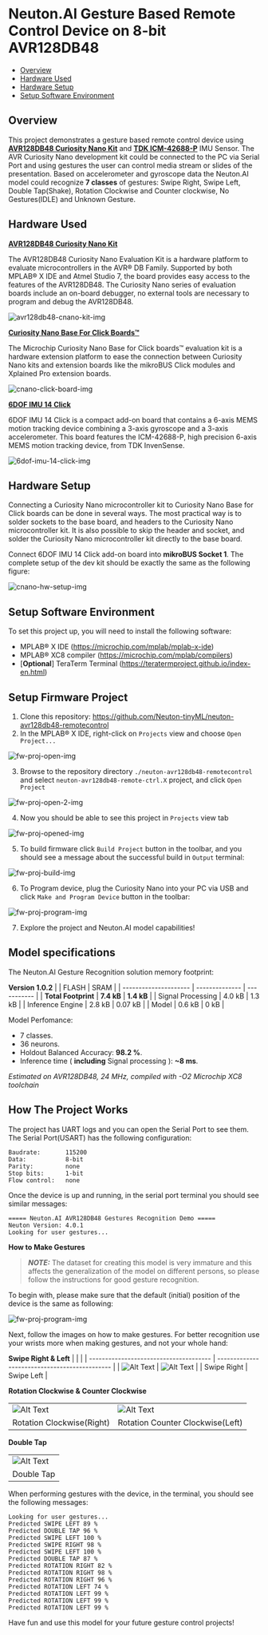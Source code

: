 # Neuton.AI Gesture Based Remote Control Device on 8-bit AVR128DB48

- [Overview](#overview)
- [Hardware Used](#hw-used)
- [Hardware Setup](#hw-setup)
- [Setup Software Environment](#setup-sw-env)

## Overview <div id='overview'/>

This project demonstrates a gesture based remote control device using [__AVR128DB48 Curiosity Nano Kit__](https://www.microchip.com/en-us/development-tool/ev35l43a) and [__TDK ICM-42688-P__](https://www.mikroe.com/6dof-imu-14-click) IMU Sensor. The AVR Curiosity Nano development kit could be connected to the PC via Serial Port and using gestures the user can control media stream or slides of the presentation. Based on accelerometer and gyroscope data the Neuton.AI model could recognize __7 classes__ of gestures: Swipe Right, Swipe Left, Double Tap(Shake), Rotation Clockwise and Counter clockwise, No Gestures(IDLE) and Unknown Gesture.

## Hardware Used <div id='hw-used'/>

[__AVR128DB48 Curiosity Nano Kit__](https://www.microchip.com/en-us/development-tool/ev35l43a)

The AVR128DB48 Curiosity Nano Evaluation Kit is a hardware platform to evaluate microcontrollers in the AVR® DB Family. Supported by both MPLAB® X IDE and Atmel Studio 7, the board provides easy access to the features of the AVR128DB48.
The Curiosity Nano series of evaluation boards include an on-board debugger, no external tools are necessary to program and debug the AVR128DB48.

![avr128db48-cnano-kit-img](resources/avr128db48-cnano-kit.webp)

[__Curiosity Nano Base For Click Boards™__](https://www.microchip.com/en-us/development-tool/AC164162)

The Microchip Curiosity Nano Base for Click boards™ evaluation kit is a hardware extension platform to ease the connection between Curiosity Nano kits and extension boards like the mikroBUS Click modules and Xplained Pro extension boards.

![cnano-click-board-img](resources/cnano-click-board.webp)

[__6DOF IMU 14 Click__](https://www.mikroe.com/6dof-imu-14-click)

6DOF IMU 14 Click is a compact add-on board that contains a 6-axis MEMS motion tracking device combining a 3-axis gyroscope and a 3-axis accelerometer. This board features the ICM-42688-P, high precision 6-axis MEMS motion tracking device, from TDK InvenSense.

![6dof-imu-14-click-img](resources/6dof-imu-14-click.jpg)

## Hardware Setup <div id='hw-setup'/>

Connecting a Curiosity Nano microcontroller kit to Curiosity Nano Base for Click boards can be done in
several ways. The most practical way is to solder sockets to the base board, and headers to the Curiosity
Nano microcontroller kit. It is also possible to skip the header and socket, and solder the Curiosity Nano
microcontroller kit directly to the base board. 

Connect 6DOF IMU 14 Click add-on board into __mikroBUS Socket 1__. The complete setup of the dev kit should be exactly the same as the following figure:

![cnano-hw-setup-img](resources/cnano-hw-setup.jpg)

## Setup Software Environment <div id='setup-sw-env'/>

To set this project up, you will need to install the following software:
- MPLAB® X IDE (https://microchip.com/mplab/mplab-x-ide)
- MPLAB® XC8 compiler (https://microchip.com/mplab/compilers)
- [**Optional**] TeraTerm Terminal (https://teratermproject.github.io/index-en.html)

## Setup Firmware Project <div id='setup-fw-proj'/>

1. Clone this repository: https://github.com/Neuton-tinyML/neuton-avr128db48-remotecontrol
2. In the MPLAB® X IDE, right-click on `Projects` view and choose `Open Project...`

![fw-proj-open-img](resources/fw-proj-open.jpg)

3. Browse to the repository directory `./neuton-avr128db48-remotecontrol` and select `neuton-avr128db48-remote-ctrl.X` project, and click `Open Project`

![fw-proj-open-2-img](resources/fw-proj-open-2.jpg)

4. Now you should be able to see this project in `Projects` view tab

![fw-proj-opened-img](resources/fw-proj-opened.jpg)

5. To build firmware click `Build Project` button in the toolbar, and you should see a message about the successful build in `Output` terminal:

![fw-proj-build-img](resources/fw-proj-build.jpg)
 
 6. To Program device, plug the Curiosity Nano into your PC via USB and click `Make and Program Device` button in the toolbar:

 ![fw-proj-program-img](resources/fw-proj-program.jpg)

 7. Explore the project and Neuton.AI model capabilities!

## Model specifications <div id='model-spec'/>

The Neuton.AI Gesture Recognition solution memory footprint:

__Version 1.0.2__
|                       |    FLASH       |   SRAM      |
| --------------------- | -------------- | ----------- |
| __Total Footprint__   | __7.4 kB__     | __1.4 kB__  |
| Signal Processing     | 4.0 kB         | 1.3 kB      |
| Inference Engine      | 2.8 kB         |  0.07 kB    |
| Model                 | 0.6 kB         | 0 kB        |

Model Perfomance:
+ 7 classes.
+ 36 neurons.
+ Holdout Balanced Accuracy: __98.2 %__.
+ Inference time ( __including__ Signal processing ): __~8 ms__.

*Estimated on AVR128DB48, 24 MHz, compiled with -O2 Microchip XC8 toolchain*

## How The Project Works <div id='how-works'/>

 The project has UART logs and you can open the Serial Port to see them. The Serial Port(USART) has the following configuration:

```
Baudrate:       115200
Data:           8-bit
Parity:         none
Stop bits:      1-bit
Flow control:   none
```

Once the device is up and running, in the serial port terminal you should see similar messages:

```
===== Neuton.AI AVR128DB48 Gestures Recognition Demo =====
Neuton Version: 4.0.1
Looking for user gestures...
```
__How to Make Gestures__
> **_NOTE:_**  The dataset for creating this model is very immature and this affects the generalization of the model on different persons, so please follow the instructions for good gesture recognition.

To begin with, please make sure that the default (initial) position of the device is the same as following:

![fw-proj-program-img](resources/initial_state.gif)

Next, follow the images on how to make gestures. For better recognition use your wrists more when making gestures, and not your whole hand:

__Swipe Right & Left__
|                                        |                                               |
| -------------------------------------- | --------------------------------------------- |
| ![Alt Text](resources/swipe_right.gif) | ![Alt Text](resources/swipe_left.gif)        |
| Swipe Right                            |    Swipe Left                                |

__Rotation Clockwise & Counter Clockwise__

|                                           |                                               |
| --------------------------------------    | --------------------------------------------- |
| ![Alt Text](resources/rotation_right.gif) | ![Alt Text](resources/rotation_left.gif)      |
| Rotation Clockwise(Right)                 |    Rotation Counter Clockwise(Left)            |

__Double Tap__

|                                        |
| -------------------------------------- |
| ![Alt Text](resources/double_tap.gif) |
| Double Tap                             |

When performing gestures with the device, in the terminal, you should see the following messages:

```
Looking for user gestures...
Predicted SWIPE LEFT 89 %
Predicted DOUBLE TAP 96 %
Predicted SWIPE LEFT 100 %
Predicted SWIPE RIGHT 98 %
Predicted SWIPE LEFT 100 %
Predicted DOUBLE TAP 87 %
Predicted ROTATION RIGHT 82 %
Predicted ROTATION RIGHT 98 %
Predicted ROTATION RIGHT 96 %
Predicted ROTATION LEFT 74 %
Predicted ROTATION LEFT 99 %
Predicted ROTATION LEFT 99 %
Predicted ROTATION LEFT 99 %
```
Have fun and use this model for your future gesture control projects!